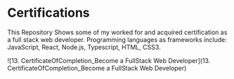# Certifications
This Repository Shows some of my worked for and acquired certification as a full stack web developer. Programming languages as frameworks include: JavaScript, React, Node.js, Typescript, HTML, CSS3.

![13. CertificateOfCompletion_Become a FullStack Web Developer](13. CertificateOfCompletion_Become a FullStack Web Developer)
